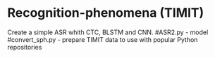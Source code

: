 # Recognition-phenomena (TIMIT)
Create a simple ASR whith CTC, BLSTM and CNN.
#ASR2.py - model
#convert_sph.py - prepare TIMIT data to use with popular Python repositories
